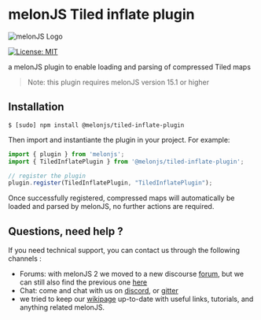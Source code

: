 # melonJS Tiled inflate plugin
![melonJS Logo](https://github.com/melonjs/melonJS/raw/master/media/Banner/Banner%20-%20Billboard%20-%20Original%20Logo%20-%20horizontal.png)

[![License: MIT](https://img.shields.io/badge/License-MIT-yellow.svg)](https://github.com/melonjs/es6-boilerplate/blob/master/LICENSE)

a melonJS plugin to enable loading and parsing of compressed Tiled maps
>Note: this plugin requires melonJS version 15.1 or higher

Installation
-------------------------------------------------------------------------------
`$ [sudo] npm install @melonjs/tiled-inflate-plugin`

Then import and instantiante the plugin in your project. For example:
```JavaScript
import { plugin } from 'melonjs';
import { TiledInflatePlugin } from '@melonjs/tiled-inflate-plugin';

// register the plugin
plugin.register(TiledInflatePlugin, "TiledInflatePlugin");
```

Once successfully registered, compressed maps will automatically be loaded and parsed by melonJS, no further actions are required.

Questions, need help ?
-------------------------------------------------------------------------------
If you need technical support, you can contact us through the following channels :
* Forums: with melonJS 2 we moved to a new discourse [forum](https://melonjs.discourse.group), but we can still also find the previous one [here](http://www.html5gamedevs.com/forum/32-melonjs/)
* Chat: come and chat with us on [discord](https://discord.gg/aur7JMk), or [gitter](https://gitter.im/melonjs/public)
* we tried to keep our [wikipage](https://github.com/melonjs/melonJS/wiki) up-to-date with useful links, tutorials, and anything related melonJS.
